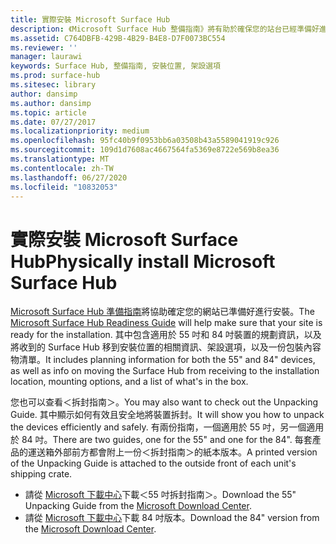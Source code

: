 ```yaml
---
title: 實際安裝 Microsoft Surface Hub
description: 《Microsoft Surface Hub 整備指南》將有助於確保您的站台已經準備好進行安裝。
ms.assetid: C764DBFB-429B-4B29-B4E8-D7F0073BC554
ms.reviewer: ''
manager: laurawi
keywords: Surface Hub, 整備指南, 安裝位置, 架設選項
ms.prod: surface-hub
ms.sitesec: library
author: dansimp
ms.author: dansimp
ms.topic: article
ms.date: 07/27/2017
ms.localizationpriority: medium
ms.openlocfilehash: 95fc40b9f0953bb6a03508b43a5589041919c926
ms.sourcegitcommit: 109d1d7608ac4667564fa5369e8722e569b8ea36
ms.translationtype: MT
ms.contentlocale: zh-TW
ms.lasthandoff: 06/27/2020
ms.locfileid: "10832053"
---
```

# <span data-ttu-id="f2adc-104">實際安裝 Microsoft Surface Hub</span><span class="sxs-lookup"><span data-stu-id="f2adc-104">Physically install Microsoft Surface Hub</span></span>


<span data-ttu-id="f2adc-105">[Microsoft Surface Hub 準備指南](surface-hub-site-readiness-guide.md)將協助確定您的網站已準備好進行安裝。</span><span class="sxs-lookup"><span data-stu-id="f2adc-105">The [Microsoft Surface Hub Readiness Guide](surface-hub-site-readiness-guide.md) will help make sure that your site is ready for the installation.</span></span> <span data-ttu-id="f2adc-106">其中包含適用於 55 吋和 84 吋裝置的規劃資訊，以及將收到的 Surface Hub 移到安裝位置的相關資訊、架設選項，以及一份包裝內容物清單。</span><span class="sxs-lookup"><span data-stu-id="f2adc-106">It includes planning information for both the 55" and 84" devices, as well as info on moving the Surface Hub from receiving to the installation location, mounting options, and a list of what's in the box.</span></span>

<span data-ttu-id="f2adc-107">您也可以查看＜拆封指南＞。</span><span class="sxs-lookup"><span data-stu-id="f2adc-107">You may also want to check out the Unpacking Guide.</span></span> <span data-ttu-id="f2adc-108">其中顯示如何有效且安全地將裝置拆封。</span><span class="sxs-lookup"><span data-stu-id="f2adc-108">It will show you how to unpack the devices efficiently and safely.</span></span> <span data-ttu-id="f2adc-109">有兩份指南，一個適用於 55 吋，另一個適用於 84 吋。</span><span class="sxs-lookup"><span data-stu-id="f2adc-109">There are two guides, one for the 55" and one for the 84".</span></span> <span data-ttu-id="f2adc-110">每套產品的運送箱外部前方都會附上一份＜拆封指南＞的紙本版本。</span><span class="sxs-lookup"><span data-stu-id="f2adc-110">A printed version of the Unpacking Guide is attached to the outside front of each unit's shipping crate.</span></span>

-   <span data-ttu-id="f2adc-111">請從 [Microsoft 下載中心](https://go.microsoft.com/fwlink/?LinkId=718145)下載＜55 吋拆封指南＞。</span><span class="sxs-lookup"><span data-stu-id="f2adc-111">Download the 55" Unpacking Guide from the [Microsoft Download Center](https://go.microsoft.com/fwlink/?LinkId=718145).</span></span>
-   <span data-ttu-id="f2adc-112">請從 [Microsoft 下載中心](https://go.microsoft.com/fwlink/?LinkId=718146)下載 84 吋版本。</span><span class="sxs-lookup"><span data-stu-id="f2adc-112">Download the 84" version from the [Microsoft Download Center](https://go.microsoft.com/fwlink/?LinkId=718146).</span></span>

 

 





